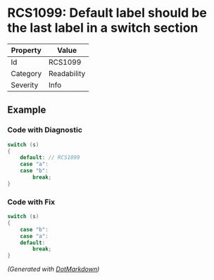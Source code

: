 # RCS1099: Default label should be the last label in a switch section

| Property | Value       |
| -------- | ----------- |
| Id       | RCS1099     |
| Category | Readability |
| Severity | Info        |

## Example

### Code with Diagnostic

```csharp
switch (s)
{
    default: // RCS1099
    case "a":
    case "b":
        break;
}
```

### Code with Fix

```csharp
switch (s)
{
    case "b":
    case "a":
    default:
        break;
}
```


*\(Generated with [DotMarkdown](http://github.com/JosefPihrt/DotMarkdown)\)*